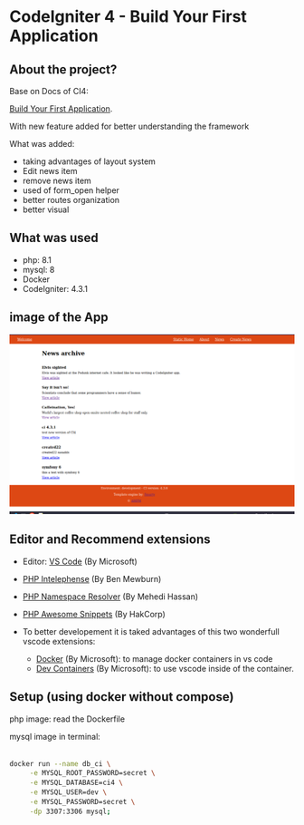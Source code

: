 # CodeIgniter 4 - Build Your First Application

## About the project?

Base on Docs of CI4:

[Build Your First Application](https://codeigniter.com/user_guide/tutorial/).

With new feature added for better understanding the framework

What was added:

- taking advantages of layout system
- Edit news item
- remove news item
- used of form_open helper
- better routes organization
- better visual

## What was used

- php: 8.1
- mysql: 8
- Docker
- CodeIgniter: 4.3.1

## image of the App

![CI4 News-Improved](app_screen.png 'News APp')

## Editor and Recommend extensions

- Editor: [VS Code](https://code.visualstudio.com) (By Microsoft)

- [PHP Intelephense](https://marketplace.visualstudio.com/items?itemName=bmewburn.vscode-intelephense-client) (By Ben Mewburn)

- [PHP Namespace Resolver](https://marketplace.visualstudio.com/items?itemName=MehediDracula.php-namespace-resolver) (By Mehedi Hassan)

- [PHP Awesome Snippets](https://marketplace.visualstudio.com/items?itemName=hakcorp.php-awesome-snippets) (By HakCorp)

- To better developement it is taked advantages of this two wonderfull vscode extensions:
  - [Docker](https://marketplace.visualstudio.com/items?itemName=ms-azuretools.vscode-docker) (By Microsoft): to manage docker containers in vs code
  - [Dev Containers](https://marketplace.visualstudio.com/items?itemName=ms-vscode-remote.remote-containers) (By Microsoft): to use vscode inside of the container.

## Setup (using docker without compose)

php image: read the Dockerfile

mysql image in terminal:

```bash

docker run --name db_ci \
     -e MYSQL_ROOT_PASSWORD=secret \
     -e MYSQL_DATABASE=ci4 \
     -e MYSQL_USER=dev \
     -e MYSQL_PASSWORD=secret \
     -dp 3307:3306 mysql;
```
